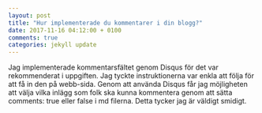 ```yaml
---
layout: post
title: "Hur implementerade du kommentarer i din blogg?"
date: 2017-11-16 04:12:00 + 0100
comments: true
categories: jekyll update
---
```


Jag implementerade kommentarsfältet genom Disqus för det var rekommenderat i uppgiften. Jag tyckte instruktionerna var enkla att följa för att få in den på webb-sida. Genom att använda Disqus får jag möjligheten att välja vilka inlägg som folk ska kunna kommentera genom att sätta comments: true eller false i md filerna. Detta tycker jag är väldigt smidigt.